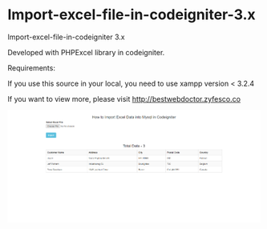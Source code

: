 # Import-excel-file-in-codeigniter-3.x
Import-excel-file-in-codeigniter 3.x

Developed with PHPExcel library in codeigniter.

Requirements: 

If you use this source in your local, you need to use xampp version < 3.2.4

If you want to view more, please visit http://bestwebdoctor.zyfesco.co

![](./screenshot/screenshot.PNG)
